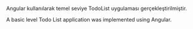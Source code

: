 Angular kullanılarak temel seviye TodoList uygulaması gerçekleştirilmiştir.

A basic level Todo List application was implemented using Angular.
